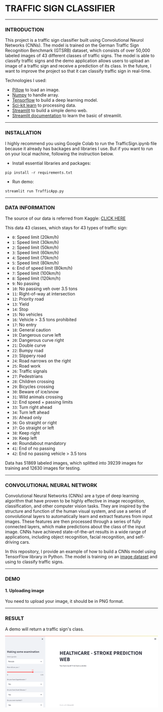 # **TRAFFIC SIGN CLASSIFIER**

---

### **INTRODUCTION**
This project is a traffic sign classifier built using Convolutional Neurol Networks (CNNs). The model is trained on the German Traffic Sign Recognition Benchmark (GTSRB) dataset, which consists of over 50,000 labeled images of 43 different classes of traffic signs. The model is able to classify traffic signs and the demo application allows users to upload an image of a traffic sign and receive a prediction of its class. In the future, I want to improve the project so that it can classify traffic sign in real-time.

Technologies I used:
  - [Pillow](https://pypi.org/project/Pillow/) to load an image.
  - [Numpy](https://numpy.org/) to handle array.
  - [Tensorflow](https://www.tensorflow.org/) to build a deep learning model.
  - [Sci-kit learn](https://www.tensorflow.org/) to processing data.
  - [Streamlit](https://streamlit.io/) to build a simple demo web.
  - [Streamlit documentation](https://www.youtube.com/playlist?list=PLtqF5YXg7GLmCvTswG32NqQypOuYkPRUE) to learn the basic of streamlit.

---

### **INSTALLATION**
I highly recommend you using Google Colab to run the TrafficSign.ipynb file because it already has backages and libraries I use. But if you want to run on your local machine, following the instruction below.
  - Install essential libraries and packages:
  
  ```
  pip install -r requirements.txt
  ```
  
  - Run demo:
  
  ```
  streamlit run TrafficApp.py
  ```

---

### **DATA INFORMATION** 

The source of our data is referred from Kaggle: [CLICK HERE](https://www.kaggle.com/datasets/meowmeowmeowmeowmeow/gtsrb-german-traffic-sign?ref=morioh.com&utm_source=morioh.com)

This data 43 classes, which stays for 43 types of traffic sign: 
- `0`: Speed limit (20km/h)
- `1`: Speed limit (30km/h)
- `2`: Speed limit (50km/h)
- `3`: Speed limit (60km/h)
- `4`: Speed limit (70km/h)
- `5`: Speed limit (80km/h)
- `6`: End of speed limit (80km/h)
- `7`: Speed limit (100km/h)
- `8`: Speed limit (120km/h)
- `9`: No passing
- `10`: No passing veh over 3.5 tons
- `11`: Right-of-way at intersection
- `12`: Priority road
- `13`: Yield
- `14`: Stop
- `15`: No vehicles
- `16`: Vehicle > 3.5 tons prohibited
- `17`: No entry
- `18`: General caution
- `19`: Dangerous curve left
- `20`: Dangerous curve right
- `21`: Double curve
- `22`: Bumpy road
- `23`: Slippery road
- `24`: Road narrows on the right
- `25`: Road work
- `26`: Traffic signals
- `27`: Pedestrians
- `28`: Children crossing
- `29`: Bicycles crossing
- `30`: Beware of ice/snow
- `31`: Wild animals crossing
- `32`: End speed + passing limits
- `33`: Turn right ahead
- `34`: Turn left ahead
- `35`: Ahead only
- `36`: Go straight or right
- `37`: Go straight or left
- `38`: Keep right
- `39`: Keep left
- `40`: Roundabout mandatory
- `41`: End of no passing
- `42`: End no passing vehicle > 3.5 tons

Data has 51869 labeled images, which splitted into 39239 images for training and 12630 images for testing.

---

### **CONVOLUTIONAL NEURAL NETWORK**

Convolutional Neural Networks (CNNs) are a type of deep learning algorithm that have proven to be highly effective in image recognition, classification, and other computer vision tasks. They are inspired by the structure and function of the human visual system, and use a series of convolutional layers to automatically learn and extract features from input images. These features are then processed through a series of fully connected layers, which make predictions about the class of the input image. CNNs have achieved state-of-the-art results in a wide range of applications, including object recognition, facial recognition, and self-driving cars.

In this repository, I provide an example of how to build a CNNs model using TensorFlow library in Python. The model is training on an [image dataset](https://www.kaggle.com/datasets/meowmeowmeowmeowmeow/gtsrb-german-traffic-sign?ref=morioh.com&utm_source=morioh.com) and using to classify traffic signs.

---

### **DEMO**

#### 1. Uploading image

You need to upload your image, it should be in PNG format. 

---

### **RESULT**

A demo will return a traffic sign's class.

![alt text](https://github.com/imCaoQuoc/Healthcare_stroke_prediction/blob/main/DATA/Screenshot%202023-03-31%20202705.png)
